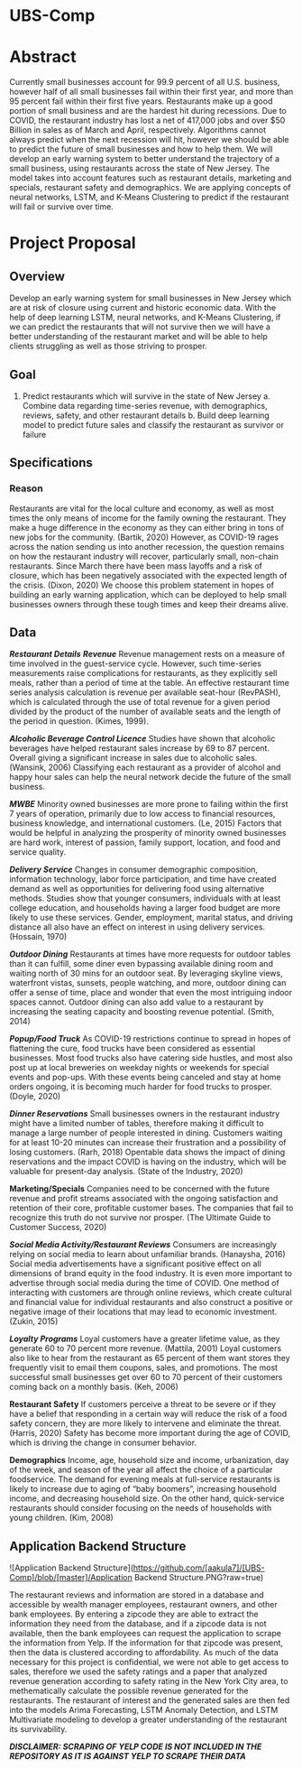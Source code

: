 # UBS-Comp

# Abstract
Currently small businesses account for 99.9 percent of all U.S. business, however half of all small businesses fail within their first year, and more than 95 percent fail within their first five years. Restaurants make up a good portion of small business and are the hardest hit during recessions. Due to COVID, the restaurant industry has lost a net of 417,000 jobs and over $50 Billion in sales as of March and April, respectively. Algorithms cannot always predict when the next recession will hit, however we should be able to predict the future of small businesses and how to help them. We will develop an early warning system to better understand the trajectory of a small business, using restaurants across the state of New Jersey. The model takes into account features such as restaurant details, marketing and specials, restaurant safety and demographics. We are applying concepts of neural networks, LSTM, and K-Means Clustering  to predict if the restaurant will fail or survive over time.

# Project Proposal

## Overview
Develop an early warning system for small businesses in New Jersey which are at risk of closure using current and historic economic data. With the help of deep learning LSTM, neural networks, and K-Means Clustering, if we can predict the restaurants that will not survive then we will have a better understanding of the restaurant market and will be able to help clients struggling as well as those striving to prosper.

## Goal
  1.	Predict restaurants which will survive in the state of New Jersey
      a.	Combine data regarding time-series revenue, with demographics, reviews, safety, and other restaurant details
      b.	Build deep learning model to predict future sales and classify the restaurant as survivor or failure

## Specifications

### Reason
Restaurants are vital for the local culture and economy, as well as most times the only means of income for the family owning the restaurant. They make a huge difference in the economy as they can either bring in tons of new jobs for the community. (Bartik, 2020) However, as COVID-19 rages across the nation sending us into another recession, the question remains on how the restaurant industry will recover, particularly small, non-chain restaurants. Since March there have been mass layoffs and a risk of closure, which has been negatively associated with the expected length of the crisis. (Dixon, 2020) We choose this problem statement in hopes of building an early warning application, which can be deployed to help small businesses owners through these tough times and keep their dreams alive.

## Data
***Restaurant Details***
***Revenue***
Revenue management rests on a measure of time involved in the guest-service cycle. However, such time-series measurements raise complications for restaurants, as they explicitly sell meals, rather than a period of time at the table. An effective restaurant time series analysis calculation is revenue per available seat-hour (RevPASH), which is calculated through the use of total revenue for a given period divided by the product of the number of available seats and the length of the period in question. (Kimes, 1999).

***Alcoholic Beverage Control Licence***
Studies have shown that alcoholic beverages have helped restaurant sales increase by 69 to 87 percent. Overall giving a significant increase in sales due to alcoholic sales. (Wansink, 2006) Classifying each restaurant as a provider of alcohol and happy hour sales can help the neural network decide the future of the small business.

***MWBE***
Minority owned businesses are more prone to failing within the first 7 years of operation, primarily due to low access to financial resources, business knowledge, and international customers. (Le, 2015) Factors that would be helpful in analyzing the prosperity of minority owned businesses are hard work, interest of passion, family support, location, and food and service quality. 
           
***Delivery Service***
Changes in consumer demographic composition, information technology, labor force participation, and time have created demand as well as opportunities for delivering food using alternative methods. Studies show that younger consumers, individuals with at least college education, and households having a larger food budget are more likely to use these services. Gender, employment, marital status, and driving distance all also have an effect on interest in using delivery services. (Hossain, 1970)

***Outdoor Dining***
Restaurants at times have more requests for outdoor tables than it can fulfill, some diner even bypassing available dining room and waiting north of 30 mins for an outdoor seat. By leveraging skyline views, waterfront vistas, sunsets, people watching, and more, outdoor dining can offer a sense of time, place and wonder that even the most intriguing indoor spaces cannot. Outdoor dining can also add value to a restaurant by increasing the seating capacity and boosting revenue potential. (Smith, 2014)

***Popup/Food Truck***
As COVID-19 restrictions continue to spread in hopes of flattening the cure, food trucks have been considered as essential businesses. Most food trucks also have catering side hustles, and most also post up at local breweries on weekday nights or weekends for special events and pop-ups. With these events being canceled and stay at home orders ongoing, it is becoming much harder for food trucks to prosper. (Doyle, 2020)

***Dinner Reservations***
Small businesses owners in the restaurant industry might have a limited number of tables, therefore making it difficult to manage a large number of people interested in dining. Customers waiting for at least 10-20 minutes can increase their frustration and a possibility of losing customers. (Rarh, 2018) Opentable data shows the impact of dining reservations and the impact COVID is having on the industry, which will be valuable for present-day analysis. (State of the Industry, 2020)

**Marketing/Specials**
Companies need to be concerned with the future revenue and profit streams associated with the ongoing satisfaction and retention of their core, profitable customer bases. The companies that fail to recognize this truth do not survive nor prosper. (The Ultimate Guide to Customer Success, 2020)

***Social Media Activity/Restaurant Reviews***
Consumers are increasingly relying on social media to learn about unfamiliar brands. (Hanaysha, 2016) Social media advertisements have a significant positive effect on all dimensions of brand equity in the food industry. It is even more important to advertise through social media during the time of COVID. One method of interacting with customers are through online reviews, which create cultural and financial value for individual restaurants and also construct a positive or negative image of their locations that may lead to economic investment. (Zukin, 2015)

***Loyalty Programs***
Loyal customers have a greater lifetime value, as they generate 60 to 70 percent more revenue. (Mattila, 2001) Loyal customers also like to hear from the restaurant as 65 percent of them want stores they frequently visit to email them coupons, sales, and promotions. The most successful small businesses get over 60 to 70 percent of their customers coming back on a monthly basis. (Keh, 2006)

**Restaurant Safety**
If customers perceive a threat to be severe or if they have a belief that responding in a certain way will reduce the risk of a food safety concern, they are more likely to intervene and eliminate the threat. (Harris, 2020) Safety has become more important during the age of COVID, which is driving the change in consumer behavior.

**Demographics**
Income, age, household size and income, urbanization, day of the week, and season of the year all affect the choice of a particular foodservice. The demand for evening meals at full-service restaurants is likely to increase due to aging of “baby boomers”, increasing household income, and decreasing household size. On the other hand, quick-service restaurants should consider focusing on the needs of households with young children. (Kim, 2008)


## Application Backend Structure

![Application Backend Structure](https://github.com/[aakula7]/[UBS-Comp]/blob/[master]/Application Backend Structure.PNG?raw=true)

The restaurant reviews and information are stored in a database and accessible by wealth manager employees, restaurant owners, and other bank employees. By entering a zipcode they are able to extract the information they need from the database, and if a zipcode data is not available, then the bank employees can request the application to scrape the information from Yelp. If the information for that zipcode was present, then the data is clustered according to affordability. As much of the data necessary for this project is confidential, we were not able to get access to sales, therefore we used the safety ratings and a paper that analyzed revenue generation according to safety rating in the New York City area, to methematically calculate the possible revenue generated for the restaurants. The restaurant of interest and the generated sales are then fed into the models Arima Forecasting, LSTM Anomaly Detection, and LSTM Multivariate modeling to develop a greater understanding of the restaurant its survivability.

***DISCLAIMER: SCRAPING OF YELP CODE IS NOT INCLUDED IN THE REPOSITORY AS IT IS AGAINST YELP TO SCRAPE THEIR DATA***
